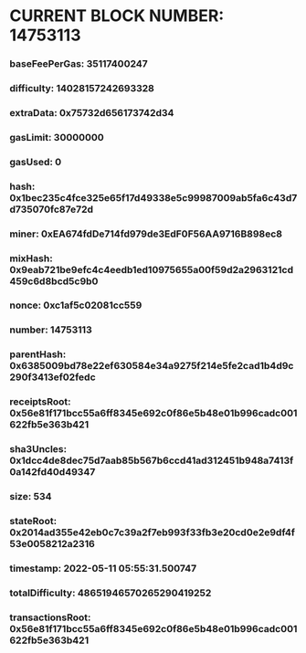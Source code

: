 # CURRENT BLOCK NUMBER: 14753113

### baseFeePerGas: 35117400247
### difficulty: 14028157242693328
### extraData: 0x75732d656173742d34
### gasLimit: 30000000
### gasUsed: 0
### hash: 0x1bec235c4fce325e65f17d49338e5c99987009ab5fa6c43d7d735070fc87e72d
### miner: 0xEA674fdDe714fd979de3EdF0F56AA9716B898ec8
### mixHash: 0x9eab721be9efc4c4eedb1ed10975655a00f59d2a2963121cd459c6d8bcd5c9b0
### nonce: 0xc1af5c02081cc559
### number: 14753113
### parentHash: 0x6385009bd78e22ef630584e34a9275f214e5fe2cad1b4d9c290f3413ef02fedc
### receiptsRoot: 0x56e81f171bcc55a6ff8345e692c0f86e5b48e01b996cadc001622fb5e363b421
### sha3Uncles: 0x1dcc4de8dec75d7aab85b567b6ccd41ad312451b948a7413f0a142fd40d49347
### size: 534
### stateRoot: 0x2014ad355e42eb0c7c39a2f7eb993f33fb3e20cd0e2e9df4f53e0058212a2316
### timestamp: 2022-05-11 05:55:31.500747
### totalDifficulty: 48651946570265290419252
### transactionsRoot: 0x56e81f171bcc55a6ff8345e692c0f86e5b48e01b996cadc001622fb5e363b421
